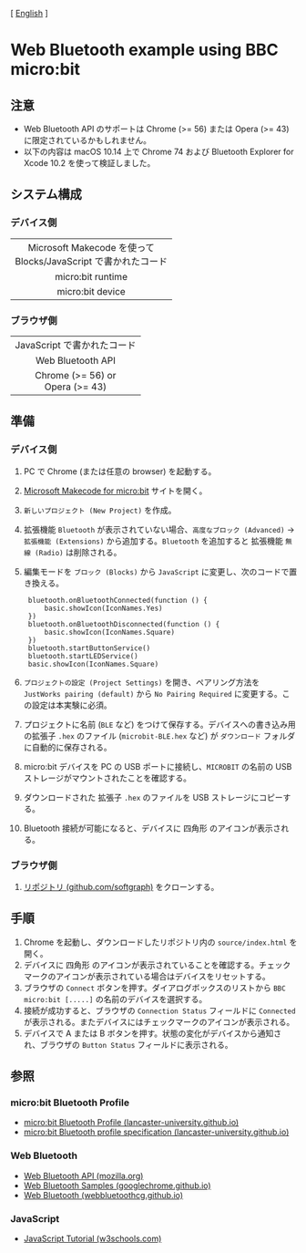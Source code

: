 [ [English](README.md) ]

# Web Bluetooth example using BBC micro:bit

## 注意

+ Web Bluetooth API のサポートは Chrome (>= 56) または Opera (>= 43) に限定されているかもしれません。
+ 以下の内容は macOS 10.14 上で Chrome 74 および Bluetooth Explorer for Xcode 10.2 を使って検証しました。

## システム構成

### デバイス側

<table>
<tr>
<td align="center">
	Microsoft Makecode を使って<br>
	Blocks/JavaScript で書かれたコード<br>
	</td>
	</tr>
<tr>
<td align="center">
	micro:bit runtime
	</td>
	</tr>
<tr>
<td align="center">
	micro:bit device
	</td>
	</tr>
	</table>

### ブラウザ側

<table>
<tr>
<td align="center">
	JavaScript で書かれたコード
	</td>
	</tr>
<tr>
<td align="center">
	Web Bluetooth API
	</td>
	</tr>
<tr>
<td align="center">
	Chrome (>= 56) or <br>
	Opera (>= 43)
	</td>
	</tr>
	</table>

## 準備

### デバイス側

1. PC で Chrome (または任意の browser) を起動する。
1. [Microsoft Makecode for micro:bit](https://makecode.microbit.org/) サイトを開く。
1. `新しいプロジェクト (New Project)` を作成。
1. 拡張機能 `Bluetooth` が表示されていない場合、`高度なブロック (Advanced)` → `拡張機能 (Extensions)` から追加する。`Bluetooth` を追加すると 拡張機能 `無線 (Radio)` は削除される。
1. 編集モードを `ブロック (Blocks)` から `JavaScript` に変更し、次のコードで置き換える。

		bluetooth.onBluetoothConnected(function () {
			basic.showIcon(IconNames.Yes)
		})
		bluetooth.onBluetoothDisconnected(function () {
			basic.showIcon(IconNames.Square)
		})
		bluetooth.startButtonService()
		bluetooth.startLEDService()
		basic.showIcon(IconNames.Square)

1. `プロジェクトの設定 (Project Settings)` を開き、ペアリング方法を `JustWorks pairing (default)` から `No Pairing Required` に変更する。この設定は本実験に必須。
1. プロジェクトに名前 (`BLE` など) をつけて保存する。デバイスへの書き込み用の拡張子 `.hex` のファイル (`microbit-BLE.hex` など) が `ダウンロード` フォルダに自動的に保存される。
1. micro:bit デバイスを PC の USB ポートに接続し、`MICROBIT` の名前の USB ストレージがマウントされたことを確認する。
1. ダウンロードされた 拡張子 `.hex` のファイルを USB ストレージにコピーする。
1. Bluetooth 接続が可能になると、デバイスに 四角形 のアイコンが表示される。

### ブラウザ側

1. [リポジトリ (github.com/softgraph)](https://github.com/softgraph/web-bluetooth-example-using-microbit) をクローンする。

## 手順

1. Chrome を起動し、ダウンロードしたリポジトリ内の `source/index.html` を開く。
1. デバイスに 四角形 のアイコンが表示されていることを確認する。チェックマークのアイコンが表示されている場合はデバイスをリセットする。
1. ブラウザの `Connect` ボタンを押す。ダイアログボックスのリストから `BBC micro:bit [.....]` の名前のデバイスを選択する。
1. 接続が成功すると、ブラウザの `Connection Status` フィールドに `Connected` が表示される。またデバイスにはチェックマークのアイコンが表示される。
1. デバイスで A または B ボタンを押す。状態の変化がデバイスから通知され、ブラウザの `Button Status` フィールドに表示される。

## 参照

### micro:bit Bluetooth Profile

+ [micro:bit Bluetooth Profile (lancaster-university.github.io)](https://lancaster-university.github.io/microbit-docs/ble/profile/)
+ [micro:bit Bluetooth profile specification (lancaster-university.github.io)](https://lancaster-university.github.io/microbit-docs/resources/bluetooth/bluetooth_profile.html)

### Web Bluetooth

+ [Web Bluetooth API (mozilla.org)](https://developer.mozilla.org/en-US/docs/Web/API/Web_Bluetooth_API)
+ [Web Bluetooth Samples (googlechrome.github.io)](https://googlechrome.github.io/samples/web-bluetooth/)
+ [Web Bluetooth (webbluetoothcg.github.io)](https://webbluetoothcg.github.io/web-bluetooth/)

### JavaScript

+ [JavaScript Tutorial (w3schools.com)](https://www.w3schools.com/js/)
